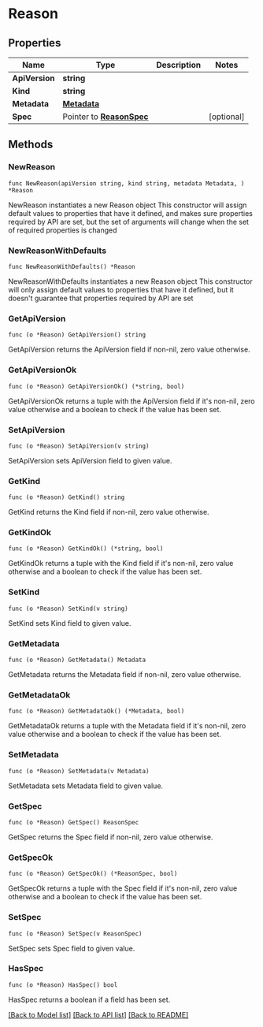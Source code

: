 # Reason

## Properties

Name | Type | Description | Notes
------------ | ------------- | ------------- | -------------
**ApiVersion** | **string** |  | 
**Kind** | **string** |  | 
**Metadata** | [**Metadata**](Metadata.md) |  | 
**Spec** | Pointer to [**ReasonSpec**](ReasonSpec.md) |  | [optional] 

## Methods

### NewReason

`func NewReason(apiVersion string, kind string, metadata Metadata, ) *Reason`

NewReason instantiates a new Reason object
This constructor will assign default values to properties that have it defined,
and makes sure properties required by API are set, but the set of arguments
will change when the set of required properties is changed

### NewReasonWithDefaults

`func NewReasonWithDefaults() *Reason`

NewReasonWithDefaults instantiates a new Reason object
This constructor will only assign default values to properties that have it defined,
but it doesn't guarantee that properties required by API are set

### GetApiVersion

`func (o *Reason) GetApiVersion() string`

GetApiVersion returns the ApiVersion field if non-nil, zero value otherwise.

### GetApiVersionOk

`func (o *Reason) GetApiVersionOk() (*string, bool)`

GetApiVersionOk returns a tuple with the ApiVersion field if it's non-nil, zero value otherwise
and a boolean to check if the value has been set.

### SetApiVersion

`func (o *Reason) SetApiVersion(v string)`

SetApiVersion sets ApiVersion field to given value.


### GetKind

`func (o *Reason) GetKind() string`

GetKind returns the Kind field if non-nil, zero value otherwise.

### GetKindOk

`func (o *Reason) GetKindOk() (*string, bool)`

GetKindOk returns a tuple with the Kind field if it's non-nil, zero value otherwise
and a boolean to check if the value has been set.

### SetKind

`func (o *Reason) SetKind(v string)`

SetKind sets Kind field to given value.


### GetMetadata

`func (o *Reason) GetMetadata() Metadata`

GetMetadata returns the Metadata field if non-nil, zero value otherwise.

### GetMetadataOk

`func (o *Reason) GetMetadataOk() (*Metadata, bool)`

GetMetadataOk returns a tuple with the Metadata field if it's non-nil, zero value otherwise
and a boolean to check if the value has been set.

### SetMetadata

`func (o *Reason) SetMetadata(v Metadata)`

SetMetadata sets Metadata field to given value.


### GetSpec

`func (o *Reason) GetSpec() ReasonSpec`

GetSpec returns the Spec field if non-nil, zero value otherwise.

### GetSpecOk

`func (o *Reason) GetSpecOk() (*ReasonSpec, bool)`

GetSpecOk returns a tuple with the Spec field if it's non-nil, zero value otherwise
and a boolean to check if the value has been set.

### SetSpec

`func (o *Reason) SetSpec(v ReasonSpec)`

SetSpec sets Spec field to given value.

### HasSpec

`func (o *Reason) HasSpec() bool`

HasSpec returns a boolean if a field has been set.


[[Back to Model list]](../README.md#documentation-for-models) [[Back to API list]](../README.md#documentation-for-api-endpoints) [[Back to README]](../README.md)


